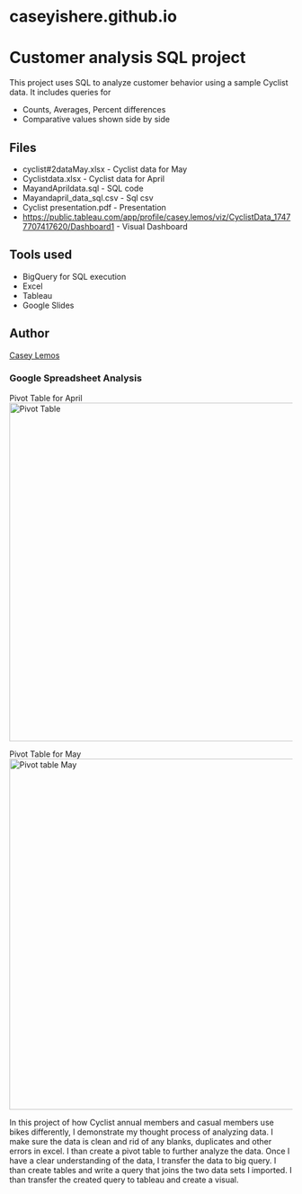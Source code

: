 # caseyishere.github.io
# Customer analysis SQL project
This project uses SQL to analyze customer behavior using a sample Cyclist data. It includes queries for
- Counts, Averages, Percent differences
- Comparative values shown side by side

## Files
- cyclist#2dataMay.xlsx - Cyclist data for May
- Cyclistdata.xlsx - Cyclist data for April
- MayandAprildata.sql - SQL code
- Mayandapril_data_sql.csv - Sql csv
- Cyclist presentation.pdf - Presentation
- https://public.tableau.com/app/profile/casey.lemos/viz/CyclistData_17477707417620/Dashboard1 - Visual Dashboard

## Tools used
- BigQuery for SQL execution
- Excel 
- Tableau
- Google Slides

## Author
[Casey Lemos](https://github.com/caseyishere)

### Google Spreadsheet Analysis

Pivot Table for April
<img width="602" alt="Pivot Table" src="https://github.com/user-attachments/assets/3cea17f5-1665-4488-b532-e956ad45fc2f" />


Pivot Table for May
<img width="624" alt="Pivot table May" src="https://github.com/user-attachments/assets/1edd8295-bfb7-46f5-ba4f-20af4aa643a7" />





In this project of how Cyclist annual members and casual members use bikes differently, I demonstrate my thought process of analyzing data. I make sure the data is clean and rid of any blanks, duplicates and other errors in excel. I than create a pivot table to further analyze the data. Once I have a clear understanding of the data, I transfer the data to big query. I than create tables and write a query that joins the two data sets I imported. I than transfer the created query to tableau and create a visual. 
